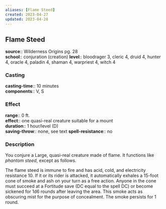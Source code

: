 ```yaml
---
aliases: [Flame Steed]
created: 2023-04-27
updated: 2023-04-28
---
```


## Flame Steed

**source**:: Wilderness Origins pg. 28  
**school**:: conjuration (creation)
**level**:: bloodrager 3, cleric 4, druid 4, hunter 4, oracle 4, paladin 4, shaman 4, warpriest 4, witch 4

### Casting

**casting-time**:: 10 minutes  
**components**:: V, S

### Effect

**range**:: 0 ft.  
**effect**:: one quasi-real creature suitable for a mount  
**duration**:: 1 hour/level (D)  
**saving-throw**:: none, see text
**spell-resistance**:: no

### Description

You conjure a Large, quasi-real creature made of flame. It functions like *phantom steed*, except as follows.  
  
The flame steed is immune to fire and has acid, cold, and electricity resistance 10. If it or its rider is attacked, it automatically exhales a 15-foot cone of smoke and ash on your turn as a free action. Anyone in the cone must succeed at a Fortitude save (DC equal to the spell DC) or become sickened for 1d6 rounds after leaving the area. This smoke acts as obscuring mist for the purpose of concealment. The smoke persists for 1 round.
